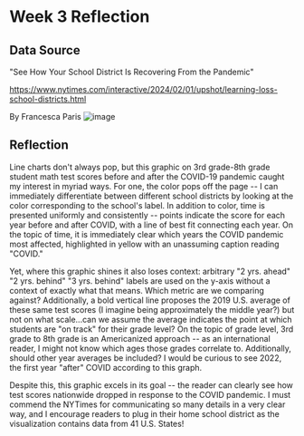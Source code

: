 # Week 3 Reflection
## Data Source
"See How Your School District Is Recovering From the Pandemic"

https://www.nytimes.com/interactive/2024/02/01/upshot/learning-loss-school-districts.html

By Francesca Paris
![image](https://github.com/akerekon/reflections/assets/89589162/6c238d50-825b-457a-8127-04fe01e1655f)

## Reflection
Line charts don't always pop, but this graphic on 3rd grade-8th grade student math test scores before and after the COVID-19 pandemic caught my interest in myriad ways. For one, the color pops off the page -- I can immediately differentiate between different school districts by looking at the color corresponding to the school's label. In addition to color, time is presented uniformly and consistently -- points indicate the score for each year before and after COVID, with a line of best fit connecting each year. On the topic of time, it is immediately clear which years the COVID pandemic most affected, highlighted in yellow with an unassuming caption reading "COVID." 

Yet, where this graphic shines it also loses context: arbitrary "2 yrs. ahead" "2 yrs. behind" "3 yrs. behind" labels are used on the y-axis without a context of exactly what that means. Which metric are we comparing against? Additionally, a bold vertical line proposes the 2019 U.S. average of these same test scores (I imagine being approximately the middle year?) but not on what scale...can we assume the average indicates the point at which students are "on track" for their grade level? On the topic of grade level, 3rd grade to 8th grade is an Americanized approach -- as an international reader, I might not know which ages those grades correlate to. Additionally, should other year averages be included? I would be curious to see 2022, the first year "after" COVID according to this graph. 

Despite this, this graphic excels in its goal -- the reader can clearly see how test scores nationwide dropped in response to the COVID pandemic. I must commend the NYTimes for communicating so many details in a very clear way, and I encourage readers to plug in their home school district as the visualization contains data from 41 U.S. States!
